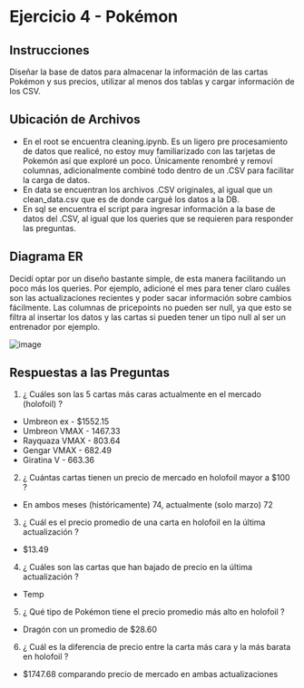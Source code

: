# Ejercicio 4 - Pokémon
## Instrucciones
Diseñar la base de datos para almacenar la  información de las cartas Pokémon y sus precios, utilizar al menos dos tablas y cargar información de los CSV.
## Ubicación de Archivos
- En el root se encuentra cleaning.ipynb. Es un ligero pre procesamiento de datos que realicé, no estoy muy familiarizado con las tarjetas de Pokemón así que exploré un poco. Únicamente renombré y removí columnas, adicionalmente combiné todo dentro de un .CSV para facilitar la carga de datos.
- En data se encuentran los archivos .CSV originales, al igual que un clean_data.csv que es de donde cargué los datos a la DB.
- En sql se encuentra el script para ingresar información a la base de datos del .CSV, al igual que los queries que se requieren para responder las preguntas.

## Diagrama ER
Decidí optar por un diseño bastante simple, de esta manera facilitando un poco más los queries. Por ejemplo, adicioné el mes para tener claro cuáles son las actualizaciones recientes y poder sacar información sobre cambios fácilmente. Las columnas de pricepoints no pueden ser null, ya que esto se filtra al insertar los datos y las cartas si pueden tener un tipo null al ser un entrenador por ejemplo.

![image](https://github.com/user-attachments/assets/61468c4e-2f96-4617-b94f-54430c1913c9)

## Respuestas a las Preguntas

1. ¿ Cuáles son las 5 cartas más caras actualmente en el mercado (holofoil) ?

- Umbreon ex - $1552.15
- Umbreon VMAX - 1467.33
- Rayquaza VMAX - 803.64
- Gengar VMAX - 682.49
- Giratina V - 663.36

2. ¿ Cuántas cartas tienen un precio de mercado en holofoil mayor a $100 ?

- En ambos meses (históricamente) 74, actualmente (solo marzo) 72

3. ¿ Cuál es el precio promedio de una carta en holofoil en la última actualización ?

- $13.49

4. ¿ Cuáles son las cartas que han bajado de precio en la última actualización ?

- Temp

5. ¿ Qué tipo de Pokémon tiene el precio promedio más alto en holofoil ?

- Dragón con un promedio de $28.60

6. ¿ Cuál es la diferencia de precio entre la carta más cara y la más barata en holofoil ?

- $1747.68 comparando precio de mercado en ambas actualizaciones
